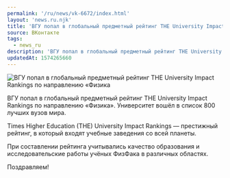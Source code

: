 ```yaml
---
permalink: '/ru/news/vk-6672/index.html'
layout: 'news.ru.njk'
title: 'ВГУ попал в глобальный предметный рейтинг THE University Impact Rankings по направлению «Физика'
source: ВКонтакте
tags:
  - news_ru
description: 'ВГУ попал в глобальный предметный рейтинг THE University Impact Rankings по направлению «Физика'
updatedAt: 1574265660
---
```

![ВГУ попал в глобальный предметный рейтинг THE University Impact Rankings по направлению «Физика](https://sun9-32.userapi.com/impg/c853624/v853624378/178daf/6xF3uBUNe_c.jpg?size=600x375&quality=96&proxy=1&sign=15b84e7e7fd9f85de7f67e4fb6385b97&c_uniq_tag=RdTncwmfRkAD589KfjvoX11MqO0w8ZFdlWRPYmaplWM&type=album)

ВГУ попал в глобальный предметный рейтинг THE University Impact Rankings по направлению «Физика». Университет вошёл в список 800 лучших вузов мира.

Times Higher Education (THE) University Impact Rankings — престижный рейтинг, в который входят учебные заведения со всей планеты.

При составлении рейтинга учитывались качество образования и исследовательские работы учёных ФизФака в различных областях.

Поздравляем!
